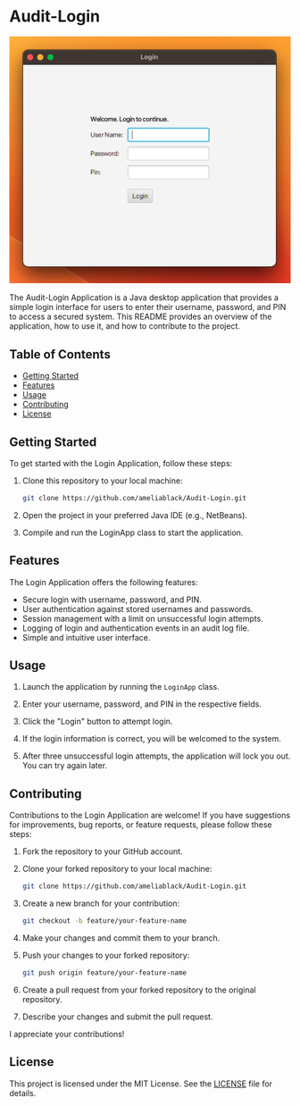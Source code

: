 # Audit-Login

<div align="center">
  <img src="Login.png" alt="Website Preview" width="600">
</div>

The Audit-Login Application is a Java desktop application that provides a simple login interface for users to enter their username, password, and PIN to access a secured system. This README provides an overview of the application, how to use it, and how to contribute to the project.

## Table of Contents
- [Getting Started](#getting-started)
- [Features](#features)
- [Usage](#usage)
- [Contributing](#contributing)
- [License](#license)

## Getting Started

To get started with the Login Application, follow these steps:

1. Clone this repository to your local machine:

   ```bash
   git clone https://github.com/ameliablack/Audit-Login.git
2. Open the project in your preferred Java IDE (e.g., NetBeans).

3. Compile and run the LoginApp class to start the application.

## Features
The Login Application offers the following features:

- Secure login with username, password, and PIN.
- User authentication against stored usernames and passwords.
- Session management with a limit on unsuccessful login attempts.
- Logging of login and authentication events in an audit log file.
- Simple and intuitive user interface.

## Usage

1. Launch the application by running the `LoginApp` class.

2. Enter your username, password, and PIN in the respective fields.

3. Click the "Login" button to attempt login.

4. If the login information is correct, you will be welcomed to the system.

5. After three unsuccessful login attempts, the application will lock you out. You can try again later.

## Contributing

Contributions to the Login Application are welcome! If you have suggestions for improvements, bug reports, or feature requests, please follow these steps:

1. Fork the repository to your GitHub account.

2. Clone your forked repository to your local machine:
   ```bash
   git clone https://github.com/ameliablack/Audit-Login.git
   
3. Create a new branch for your contribution: 
   ```bash
   git checkout -b feature/your-feature-name
   
6. Make your changes and commit them to your branch.

7. Push your changes to your forked repository:
    ```bash
   git push origin feature/your-feature-name

9. Create a pull request from your forked repository to the original repository.

10. Describe your changes and submit the pull request.

   I appreciate your contributions!

##  License
This project is licensed under the MIT License. See the [LICENSE](LICENSE) file for details.

